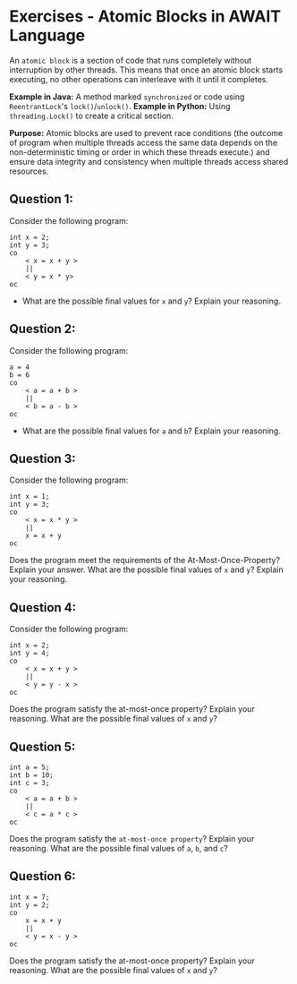 # Exercises - Atomic Blocks in AWAIT Language
An `atomic block` is a section of code that runs completely without interruption by other threads. This means that once 
an atomic block starts executing, no other operations can interleave with it until it completes. 

**Example in Java:** A method marked `synchronized` or code using `ReentrantLock`'s `lock()`/`unlock()`. 
**Example in Python:** Using `threading.Lock()` to create a critical section.

**Purpose:** Atomic blocks are used to prevent race conditions (the outcome of program when multiple threads access the 
same data depends on the non-deterministic timing or order in which these threads execute.) and ensure data integrity 
and consistency when multiple threads access shared resources. 

## Question 1:
Consider the following program:

```
int x = 2;
int y = 3;
co
	< x = x + y >
	||
	< y = x * y>
oc
```
- What are the possible final values for `x` and `y`? Explain your reasoning.

## Question 2: 
Consider the following program: 

```
a = 4
b = 6
co
    < a = a + b >
    ||
    < b = a - b >
oc
```
- What are the possible final values for `a` and `b`?  Explain your reasoning.

## Question 3: 
Consider the following program:
```
int x = 1;
int y = 3;
co 
    < x = x * y > 
    || 
    x = x + y
oc
```
Does the program meet the requirements of the At-Most-Once-Property? Explain
your answer. What are the possible final values of `x` and `y`?  Explain your reasoning.

## Question 4:
Consider the following program:

```
int x = 2;
int y = 4;
co
    < x = x + y >
    ||
    < y = y - x >
oc
```
Does the program satisfy the at-most-once property? Explain your reasoning.
What are the possible final values of `x` and `y`?

## Question 5: 
```
int a = 5;
int b = 10;
int c = 3;
co
    < a = a + b >
    ||
    < c = a * c >
oc
```
Does the program satisfy the `at-most-once property`? Explain your reasoning.
What are the possible final values of `a`, `b`, and `c`?

## Question 6: 
```
int x = 7;
int y = 2;
co
    x = x + y
    ||
    < y = x - y >
oc
```
Does the program satisfy the at-most-once property? Explain your reasoning.
What are the possible final values of `x` and `y`?